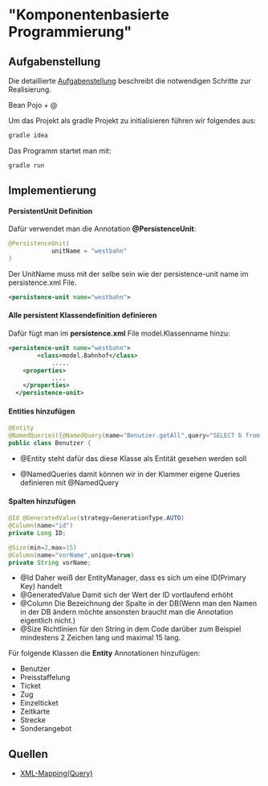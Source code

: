# "Komponentenbasierte Programmierung"

## Aufgabenstellung
Die detaillierte [Aufgabenstellung](TASK.md) beschreibt die notwendigen Schritte zur Realisierung.



Bean Pojo + @



Um das Projekt als gradle Projekt zu initialisieren führen wir folgendes aus:

```bash
gradle idea
```
Das Programm startet man mit:
```bash
gradle run
```

## Implementierung

#### PersistentUnit Definition

Dafür verwendet man die Annotation **@PersistenceUnit**:

```java
@PersistenceUnit(
			unitName = "westbahn"
)
```

Der UnitName muss mit der selbe sein wie der persistence-unit name im persistence.xml File. 

```xml
<persistence-unit name="westbahn">
```

#### Alle persistent Klassendefinition definieren

Dafür fügt man im **persistence.xml** File <class>model.Klassenname</class> hinzu:

```xml
<persistence-unit name="westbahn">
        <class>model.Bahnhof</class>
            .....
    <properties>
			....
    </properties>
  </persistence-unit>
```

#### Entities hinzufügen

```java
@Entity
@NamedQueries({@NamedQuery(name="Benutzer.getAll",query="SELECT b from Benutzer b")})
public class Benutzer {
```

* @Entity steht dafür das diese Klasse als Entität gesehen werden soll

* @NamedQueries damit können wir in der Klammer eigene Queries definieren mit @NamedQuery

#### Spalten hinzufügen

```java
@Id @GeneratedValue(strategy=GenerationType.AUTO)
@Column(name="id")
private Long ID;

@Size(min=2,max=15)
@Column(name="vorName",unique=true)
private String vorName;
```

* @Id Daher weiß der EntityManager, dass es sich um eine ID(Primary Key) handelt
* @GeneratedValue Damit sich der Wert der ID vortlaufend erhöht
* @Column Die Bezeichnung der Spalte in der DB(Wenn man den Namen in der DB ändern möchte ansonsten braucht man die Annotation eigentlich nicht.)
* @Size Richtlinien für den String in dem Code darüber zum Beispiel mindestens 2 Zeichen lang und maximal 15 lang.

Für folgende Klassen die **Entity** Annotationen hinzufügen:

* Benutzer
* Preisstaffelung
* Ticket
* Zug
* Einzelticket
* Zeitkarte
* Strecke
* Sonderangebot



## Quellen
* [XML-Mapping(Query)](https://memorynotfound.com/hibernate-jpa-named-query-xml-annotation-example/)
